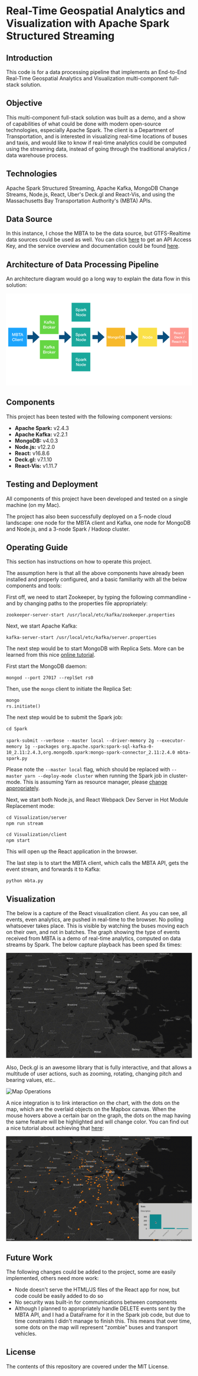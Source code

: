 # Real-Time Geospatial Analytics and Visualization with Apache Spark Structured Streaming

## Introduction
This code is for a data processing pipeline that implements an End-to-End Real-Time Geospatial Analytics and Visualization multi-component full-stack solution.

## Objective

This multi-component full-stack solution was built as a demo, and a show of capabilities of what could be done with modern open-source technologies, especially Apache Spark. The client is a Department of Transportation, and is interested in visualizing real-time locations of buses and taxis, and would like to know if real-time analytics could be computed using the streaming data, instead of going through the traditional analytics / data warehouse process. 

## Technologies 

Apache Spark Structured Streaming, Apache Kafka, MongoDB Change Streams, Node.js, React, Uber's Deck.gl and React-Vis, and using the Massachusetts Bay Transportation Authority's (MBTA) APIs.


## Data Source

In this instance, I chose the MBTA to be the data source, but GTFS-Realtime data sources could be used as well. You can click [here](https://api-v3.mbta.com/) to get an API Access Key, and the service overview and documentation could be found [here](https://www.mbta.com/developers/v3-api).

## Architecture of Data Processing Pipeline 

An architecture diagram would go a long way to explain the data flow in this solution:

![Data Processing Pipeline Architecture](images/Architecture.png)

## Components

This project has been tested with the following component versions: 
* **Apache Spark:** v2.4.3
* **Apache Kafka:** v2.2.1
* **MongoDB:** v4.0.3
* **Node.js:** v12.2.0
* **React:** v16.8.6
* **Deck.gl:** v7.1.10
* **React-Vis:** v1.11.7


## Testing and Deployment

All components of this project have been developed and tested on a single machine (on my Mac). 

The project has also been successfully deployed on a 5-node cloud landscape: one node for the MBTA client and Kafka, one node for MongoDB and Node.js, and a 3-node Spark / Hadoop cluster.


## Operating Guide

This section has instructions on how to operate this project. 

The assumption here is that all the above components have already been installed and properly configured, and a basic familiarity with all the below components and tools:

First off, we need to start Zookeeper, by typing the following commandline - and by changing paths to the properties file appropriately:


```commandline
zookeeper-server-start /usr/local/etc/kafka/zookeeper.properties 
```

Next, we start Apache Kafka: 

```commandline
kafka-server-start /usr/local/etc/kafka/server.properties
```

The next step would be to start MongoDB with Replica Sets. More can be learned from this nice [online tutorial](https://blog.usejournal.com/using-mongodb-as-realtime-db-with-nodejs-c6f52c266750).

First start the MongoDB daemon: 
```commandline
mongod --port 27017 --replSet rs0
```

Then, use the `mongo` client to initiate the Replica Set:

```commandline
mongo
rs.initiate()
```

The next step would be to submit the Spark job:

```commandline
cd Spark

spark-submit --verbose --master local --driver-memory 2g --executor-memory 1g --packages org.apache.spark:spark-sql-kafka-0-10_2.11:2.4.3,org.mongodb.spark:mongo-spark-connector_2.11:2.4.0 mbta-spark.py
```

Please note the `--master local` flag, which should be replaced with `--master yarn --deploy-mode cluster` when running the Spark job in cluster-mode. This is assuming Yarn as resource manager, please [change appropriately](https://spark.apache.org/docs/latest/running-on-yarn.html).

Next, we start both Node.js, and React Webpack Dev Server in Hot Module Replacement mode:

```commandline
cd Visualization/server
npm run stream
```

```commandline
cd Visualization/client
npm start
```
This will open up the React application in the browser.

The last step is to start the MBTA client, which calls the MBTA API, gets the event stream, and forwards it to Kafka: 

```commandline
python mbta.py
```

## Visualization

The below is a capture of the React visualization client. As you can see, all events, even analytics, are pushed in real-time to the browser. No polling whatsoever takes place. This is visible by watching the buses moving each on their own, and not in batches. The graph showing the type of events received from MBTA is a demo of real-time analytics, computed on data streams by Spark. The below capture playback has been sped 8x times:

![Real-time Events and Analytics](images/MBTA.gif)


Also, Deck.gl is an awesome library that is fully interactive, and that allows a multitude of user actions, such as zooming, rotating, changing pitch and bearing values, etc..

![Map Operations](images/MBTA2.gif)

A nice integration is to link interaction on the chart, with the dots on the map, which are the overlaid objects on the Mapbox canvas. When the mouse hovers above a certain bar on the graph, the dots on the map having the same feature will be highlighted and will change color. You can find out a nice tutorial about achieving that [here](http://vis.academy/#/building-a-geospatial-app/6-linking-it-all):


![Integration with the Graph](images/MBTA3.gif)



## Future Work

The following changes could be added to the project, some are easily implemented, others need more work:

* Node doesn't serve the HTML/JS files of the React app for now, but code could be easily added to do so
* No security was built-in for communications between components
* Although I planned to appropriately handle DELETE events sent by the MBTA API, and I had a DataFrame for it in the Spark job code, but due to time constraints I didn't manage to finish this. This means that over time, some dots on the map will represent "zombie" buses and transport vehicles.


## License

The contents of this repository are covered under the MIT License.


